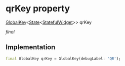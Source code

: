 


# qrKey property







[GlobalKey](https://api.flutter.dev/flutter/widgets/GlobalKey-class.html)&lt;[State](https://api.flutter.dev/flutter/widgets/State-class.html)&lt;[StatefulWidget](https://api.flutter.dev/flutter/widgets/StatefulWidget-class.html)>> qrKey
  
_<span class="feature">final</span>_






## Implementation

```dart
final GlobalKey qrKey = GlobalKey(debugLabel: 'QR');
```







